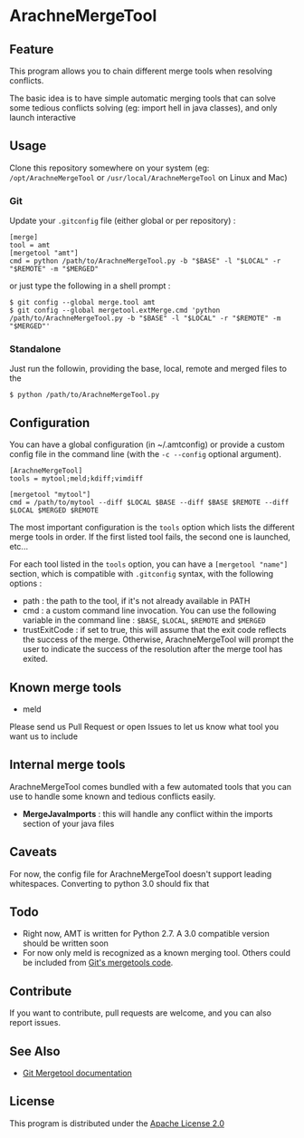 # ArachneMergeTool

## Feature

This program allows you to chain different merge tools when resolving conflicts.

The basic idea is to have simple automatic merging tools that can solve some tedious conflicts solving
(eg: import hell in java classes), and only launch interactive

## Usage

Clone this repository somewhere on your system (eg: `/opt/ArachneMergeTool` or `/usr/local/ArachneMergeTool` on Linux and Mac)

### Git
Update your `.gitconfig` file (either global or per repository) :


    [merge]
    tool = amt
    [mergetool "amt"]
    cmd = python /path/to/ArachneMergeTool.py -b "$BASE" -l "$LOCAL" -r "$REMOTE" -m "$MERGED"

or just type the following in a shell prompt :


    $ git config --global merge.tool amt
    $ git config --global mergetool.extMerge.cmd 'python /path/to/ArachneMergeTool.py -b "$BASE" -l "$LOCAL" -r "$REMOTE" -m "$MERGED"'

### Standalone

Just run the followin, providing the base, local, remote and merged files to the

    $ python /path/to/ArachneMergeTool.py

## Configuration

You can have a global configuration (in ~/.amtconfig) or provide a custom config file in the command
line (with the `-c --config` optional argument).

    [ArachneMergeTool]
    tools = mytool;meld;kdiff;vimdiff

    [mergetool "mytool"]
    cmd = /path/to/mytool --diff $LOCAL $BASE --diff $BASE $REMOTE --diff $LOCAL $MERGED $REMOTE


The most important configuration is the `tools` option which lists the different merge tools in order. If the first listed tool fails, the second one is launched, etc...

For each tool listed in the `tools` option, you can have a `[mergetool "name"]` section¸ which is compatible with `.gitconfig` syntax, with the following options :

 - path : the path to the tool, if it's not already available in PATH
 - cmd : a custom command line invocation. You can use the following variable in the command line : `$BASE`, `$LOCAL`, `$REMOTE` and `$MERGED`
 - trustExitCode : if set to true, this will assume that the exit code reflects the success of the merge. Otherwise, ArachneMergeTool will prompt the user to indicate the success of the resolution after the merge tool has exited.

## Known merge tools

 - meld

Please send us Pull Request or open Issues to let us know what tool you want us to include

## Internal merge tools

ArachneMergeTool comes bundled with a few automated tools that you can use to handle some known and tedious conflicts easily.

 - **MergeJavaImports** : this will handle any conflict within the imports section of your java files

## Caveats

For now, the config file for ArachneMergeTool doesn't support leading whitespaces. Converting to python 3.0 should fix that

## Todo

 - Right now, AMT is written for Python 2.7. A 3.0 compatible version should be written soon
 - For now only meld is recognized as a known merging tool. Others could be included from [Git's mergetools code](https://github.com/git/git/tree/master/mergetools).

## Contribute

If you want to contribute, pull requests are welcome, and you can also report issues.

## See Also

 - [Git Mergetool documentation](https://git-scm.com/docs/git-mergetool)

## License

This program is distributed under the [Apache License 2.0](https://opensource.org/licenses/Apache-2.0)
